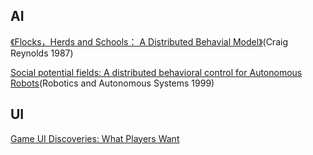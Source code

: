 ## AI

[《Flocks，Herds and Schools： A Distributed Behavial Model》](http://www.macs.hw.ac.uk/~dwcorne/Teaching/Craig%20Reynolds%20Flocks,%20Herds,%20and%20Schools%20A%20Distributed%20Behavioral%20Model.htm)(Craig Reynolds 1987)

[Social potential fields: A distributed behavioral control for Autonomous Robots](http://www.researchgate.net/profile/John_Reif/publication/222502987_Social_potential_fields_A_distributed_behavioral_control_for_autonomous_robots/links/00b7d51cc5a9f107b5000000.pdf)(Robotics and Autonomous Systems 1999)


## UI
[Game UI Discoveries: What Players Want](http://www.gamasutra.com/view/feature/4286/game_ui_discoveries_what_players_.php?print=1)
